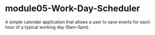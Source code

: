 # module05-Work-Day-Scheduler
A simple calendar application that allows a user to save events for each hour of a typical working day (9am–5pm).
